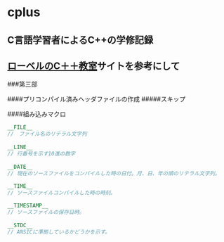 # cplus
## C言語学習者によるC++の学修記録
## [ローベルのC＋＋教室](http://www7b.biglobe.ne.jp/~robe/)サイトを参考にして
###第三部

####プリコンパイル済みヘッダファイルの作成
#####スキップ

####組み込みマクロ
```c++
__FILE__
//　ファイル名のリテラル文字列
 
__LINE__
// 行番号を示す10進の数字
 
__DATE__
// 現在のソースファイルをコンパイルした時の日付。月、日、年の順のリテラル文字列。
 
__TIME__
// ソースファイルコンパイルした時の時刻。

__TIMESTAMP__
// ソースファイルの保存日時。
 
__STDC__
// ANSICに準拠しているかどうかを示す。
```

